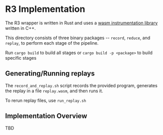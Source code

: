 # R3 Implementation

The R3 wrapper is written in Rust and uses a [wasm instrumentation library](../wasm-instrument) written in C++.

This directory consists of three binary packages -- `record`, `reduce`, and `replay`, to perform each stage of the pipeline.

Run `cargo build` to build all stages or `cargo build -p <package>` to build specific stages

## Generating/Running replays

The `record_and_replay.sh` script records the provided program, generates the replay in a file `replay.wasm`, and then runs it.

To rerun replay files, use `run_replay.sh`

## Implementation Overview
TBD

